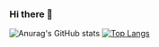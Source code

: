 ### Hi there 👋

<!--
**Mereithhh/mereithhh** is a ✨ _special_ ✨ repository because its `README.md` (this file) appears on your GitHub profile.

Here are some ideas to get you started:

- 🔭 I’m currently working on ...
- 🌱 I’m currently learning ...
- 👯 I’m looking to collaborate on ...
- 🤔 I’m looking for help with ...
- 💬 Ask me about ...
- 📫 How to reach me: ...
- 😄 Pronouns: ...
- ⚡ Fun fact: ...
-->

![Anurag's GitHub stats](https://github-readme-stats.vercel.app/api?username=mereithhh&count_private=true)
[![Top Langs](https://github-readme-stats.vercel.app/api/top-langs/?username=mereithhh)](https://github.com/anuraghazra/github-readme-stats)

